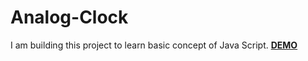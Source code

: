 # Analog-Clock
I am building this project to learn basic concept of Java Script.
[**DEMO**](https://abhishek404yadav.github.io/Analog-Clock/)
